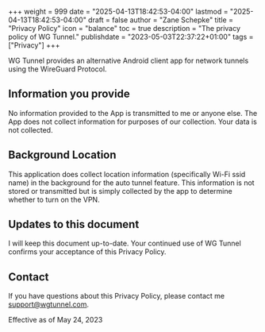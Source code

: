 +++
weight = 999
date = "2025-04-13T18:42:53-04:00"
lastmod = "2025-04-13T18:42:53-04:00"
draft = false
author = "Zane Schepke"
title = "Privacy Policy"
icon = "balance"
toc = true
description = "The privacy policy of WG Tunnel."
publishdate = "2023-05-03T22:37:22+01:00"
tags = ["Privacy"]
+++

WG Tunnel provides an alternative Android client app for network tunnels using the WireGuard Protocol.

Information you provide
-----------------------

No information provided to the App is transmitted to me or anyone else.
The App does not collect information for purposes of our collection. Your
data is not collected.

Background Location
------------------------

This application does collect location information (specifically Wi-Fi ssid name) in the background
for the auto tunnel feature. This information is not stored or transmitted but is simply collected
by the app to determine whether to turn on the VPN.

Updates to this document
------------------------

I will keep this document up-to-date. Your continued use of WG Tunnel confirms
your acceptance of this Privacy Policy.

Contact
----------

If you have questions about this Privacy Policy, please contact me
[support@wgtunnel.com](mailto:support@wgtunnel.com).


Effective as of May 24, 2023